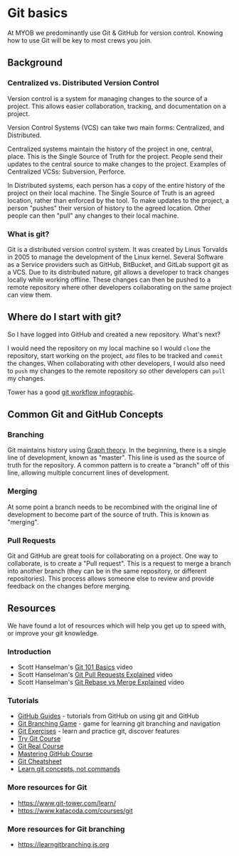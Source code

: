# Git basics

At MYOB we predominantly use Git & GitHub for version control. Knowing how to use Git will be key to most crews you join.

## Background

### Centralized vs. Distributed Version Control

Version control is a system for managing changes to the source of a project. This allows easier collaboration, tracking, and documentation on a project.

Version Control Systems (VCS) can take two main forms: Centralized, and Distributed.

Centralized systems maintain the history of the project in one, central, place. This is the Single Source of Truth for the project. People send their updates to the central source to make changes to the project. Examples of Centralized VCSs: Subversion, Perforce.

In Distributed systems, each person has a copy of the entire history of the project on their local machine. The Single Source of Truth is an agreed location, rather than enforced by the tool. To make updates to the project, a person "pushes" their version of history to the agreed location. Other people can then "pull" any changes to their local machine.

### What is git?

Git is a distributed version control system. It was created by Linus Torvalds in 2005 to manage the development of the Linux kernel. Several Software as a Service providers such as GitHub, BitBucket, and GitLab support git as a VCS. Due to its distributed nature, git allows a developer to track changes locally while working offline. These changes can then be pushed to a remote repository where other developers collaborating on the same project can view them.

## Where do I start with git?

So I have logged into GitHub and created a new repository. What's next?

I would need the repository on my local machine so I would `clone` the repository, start working on the project, `add` files to be tracked and `commit` the changes. When collaborating with other developers, I would also need to `push` my changes to the remote repository so other developers can `pull` my changes.

Tower has a good [git workflow infographic](https://www.git-tower.com/blog/workflow-of-git/).

## Common Git and GitHub Concepts

### Branching

Git maintains history using [Graph theory](https://en.wikipedia.org/wiki/Graph_theory). In the beginning, there is a single line of development, known as "master". This line is used as the source of truth for the repository. A common pattern is to create a "branch" off of this line, allowing multiple concurrent lines of development.

### Merging

At some point a branch needs to be recombined with the original line of development to become part of the source of truth. This is known as "merging".

### Pull Requests

Git and GitHub are great tools for collaborating on a project. One way to collaborate, is to create a "Pull request". This is a request to merge a branch into another branch (they can be in the same repository, or different repositories). This process allows someone else to review and provide feedback on the changes before merging.

## Resources

We have found a lot of resources which will help you get up to speed with, or improve your git knowledge.

### Introduction

- Scott Hanselman's [Git 101 Basics](https://www.youtube.com/watch?v=WBg9mlpzEYU) video
- Scott Hanselman's [Git Pull Requests Explained](https://www.youtube.com/watch?v=Mfz8NQncwiQ) video
- Scott Hanselman's [Git Rebase vs Merge Explained](https://www.youtube.com/watch?v=hae9zg0-sZY) video

### Tutorials

- [GitHub Guides](https://guides.github.com/) - tutorials from GitHub on using git and GitHub
- [Git Branching Game](http://pcottle.github.io/learnGitBranching/) - game for learning git branching and navigation
- [Git Exercises](https://gitexercises.fracz.com/) - learn and practice git, discover features
- [Try Git Course](https://www.codeschool.com/courses/try-git)
- [Git Real Course]( https://www.codeschool.com/courses/git-real)
- [Mastering GitHub Course](https://www.codeschool.com/courses/mastering-github)
- [Git Cheatsheet](https://ndpsoftware.com/git-cheatsheet.html)
- [Learn git concepts, not commands](https://dev.to/unseenwizzard/learn-git-concepts-not-commands-4gjc)

### More resources for Git

- https://www.git-tower.com/learn/
- https://www.katacoda.com/courses/git

### More resources for Git branching

- https://learngitbranching.js.org
